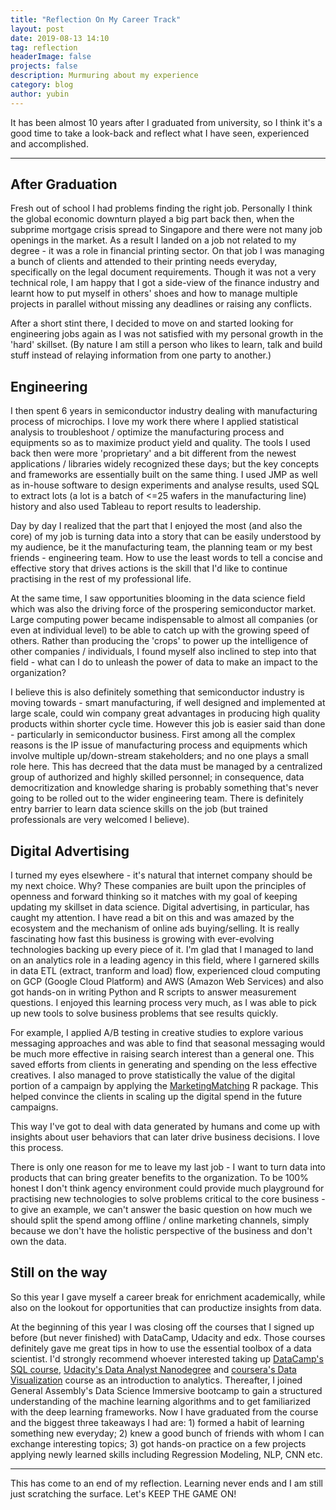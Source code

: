 ```yaml
---
title: "Reflection On My Career Track"
layout: post
date: 2019-08-13 14:10
tag: reflection
headerImage: false
projects: false
description: Murmuring about my experience
category: blog
author: yubin
---
```


It has been almost 10 years after I graduated from university, so I think it's a good time to take a look-back and reflect what I have seen, experienced and accomplished. 

---

## After Graduation

Fresh out of school I had problems finding the right job. Personally I think the global economic downturn played a big part back then, when the subprime mortgage crisis spread to Singapore and there were not many job openings in the market. As a result I landed on a job not related to my degree - it was a role in financial printing sector. On that job I was managing a bunch of clients and attended to their printing needs everyday, specifically on the legal document requirements. Though it was not a very technical role, I am happy that I got a side-view of the finance industry and learnt how to put myself in others' shoes and how to manage multiple projects in parallel without missing any deadlines or raising any conflicts. 

After a short stint there, I decided to move on and started looking for engineering jobs again as I was not satisfied with my personal growth in the 'hard' skillset. (By nature I am still a person who likes to learn, talk and build stuff instead of relaying information from one party to another.)

## Engineering

I then spent 6 years in semiconductor industry dealing with manufacturing process of microchips. I love my work there where I applied statistical analysis to troubleshoot / optimize the manufacturing process and equipments so as to maximize product yield and quality. The tools I used back then were more 'proprietary' and a bit different from the newest applications / libraries widely recognized these days; but the key concepts and frameworks are essentially built on the same thing. I used JMP as well as in-house software to design experiments and analyse results, used SQL to extract lots (a lot is a batch of <=25 wafers in the manufacturing line) history and also used Tableau to report results to leadership.

Day by day I realized that the part that I enjoyed the most (and also the core) of my job is turning data into a story that can be easily understood by my audience, be it the manufacturing team, the planning team or my best friends - engineering team. How to use the least words to tell a concise and effective story that drives actions is the skill that I'd like to continue practising in the rest of my professional life.

At the same time, I saw opportunities blooming in the data science field which was also the driving force of the prospering semiconductor market. Large computing power became indispensable to almost all companies (or even at individual level) to be able to catch up with the growing speed of others. Rather than producing the 'crops' to power up the intelligence of other companies / individuals, I found myself also inclined to step into that field - what can I do to unleash the power of data to make an impact to the organization?

I believe this is also definitely something that semiconductor industry is moving towards - smart manufacturing, if well designed and implemented at large scale, could win company great advantages in producing high quality products within shorter cycle time. However this job is easier said than done - particularly in semiconductor business. First among all the complex reasons is the IP issue of manufacturing process and equipments which involve multiple up/down-stream stakeholders; and no one plays a small role here. This has decreed that the data must be managed by a centralized group of authorized and highly skilled personnel; in consequence, data democritization and knowledge sharing is probably something that's never going to be rolled out to the wider engineering team. There is definitely entry barrier to learn data science skills on the job (but trained professionals are very welcomed I believe).

## Digital Advertising

I turned my eyes elsewhere - it's natural that internet company should be my next choice. Why? These companies are built upon the principles of openness and forward thinking so it matches with my goal of keeping updating my skillset in data science. Digital advertising, in particular, has caught my attention. I have read a bit on this and was amazed by the ecosystem and the mechanism of online ads buying/selling. It is really fascinating how fast this business is growing with ever-evolving technologies backing up every piece of it. I'm glad that I managed to land on an analytics role in a leading agency in this field, where I garnered skills in data ETL (extract, tranform and load) flow, experienced cloud computing on GCP (Google Cloud Platform) and AWS (Amazon Web Services) and also got hands-on in writing Python and R scripts to answer measurement questions. I enjoyed this learning process very much, as I was able to pick up new tools to solve business problems that see results quickly. 

For example, I applied A/B testing in creative studies to explore various messaging approaches and was able to find that seasonal messaging would be much more effective in raising search interest than a general one. This saved efforts from clients in generating and spending on the less effective creatives. I also managed to prove statistically the value of the digital portion of a campaign by applying the [MarketingMatching](https://rdrr.io/cran/MarketMatching/man/MarketMatching.html) R package. This helped convince the clients in scaling up the digital spend in the future campaigns.

This way I've got to deal with data generated by humans and come up with insights about user behaviors that can later drive business decisions. I love this process.

There is only one reason for me to leave my last job - I want to turn data into products that can bring greater benefits to the organization.  To be 100% honest I don't think agency environment could provide much playground for practising  new technologies to solve problems critical to the core business - to give an example, we can't answer the basic question on how much we should split the spend among offline / online marketing channels, simply because we don't have the holistic perspective of the business and don't own the data. 


## Still on the way

So this year I gave myself a career break for enrichment academically, while also on the lookout for opportunities that can productize insights from data. 

At the beginning of this year I was closing off the courses that I signed up before (but never finished) with DataCamp, Udacity and edx. Those courses definitely gave me great tips in how to use the essential toolbox of a data scientist. I'd strongly recommend whoever interested taking up [DataCamp's SQL course](https://www.datacamp.com/courses/intermediate-sql), [Udacity's Data Analyst Nanodegree](https://www.udacity.com/course/data-analyst-nanodegree--nd002) and [coursera's Data Visualization](https://www.coursera.org/learn/analytics-tableau/home/welcome) course as an introduction to analytics. Thereafter, I joined General Assembly's Data Science Immersive bootcamp to gain a structured understanding of the machine learning algorithms and to get familiarized with the deep learning frameworks. Now I have graduated from the course and the biggest three takeaways I had are: 1) formed a habit of learning something new everyday; 2) knew a good bunch of friends with whom I can exchange interesting topics; 3) got hands-on practice on a few projects applying newly learned skills including Regression Modeling, NLP, CNN etc.

---

This has come to an end of my reflection.
Learning never ends and I am still just scratching the surface. 
Let's KEEP THE GAME ON!


